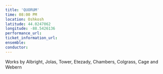 ```yaml
---
title: 'QUORUM'
time: 08:00 PM
location: Oshkosh
latitude: 44.0247062
longitude: -88.5426136
performance_url: 
ticket_information_url: 
ensemble: 
conductor: 
---
```

Works by Albright, Jolas, Tower, Etezady, Chambers, Colgrass, Cage and Webern